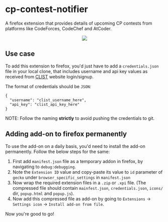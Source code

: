 # cp-contest-notifier
A firefox extension that provides details of upcoming CP contests from platforms like CodeForces, CodeChef and AtCoder.

<p align="center">
  <img src="https://user-images.githubusercontent.com/55916430/123145777-cd46cd00-d47a-11eb-9ad5-f93736ed41bf.png">
</p>


## Use case
To add this extension to firefox, you'd just have to add a `credentials.json` file in your local clone, that includes username and api key values as received from [CLIST](https://clist.by) website login/signup.

The format of credentials should be `JSON`:

```code
{
  "username": "clist_username_here",
  "api_key": "clist_api_key_here"
}
```

NOTE: Follow the naming **strictly** to avoid pushing the credentials to git.

## Adding add-on to firefox permanently

To use the add-on on a daily basis, you'd need to install the add-on permanently. Follow the below steps for the same:

1. First add `manifest.json` file as a temporary addon in firefox, by navigating to `debug:debugging`.
2. Note the `Extension ID` value and copy-paste its value to `id` parameter of `gecko` under `browser_specific_settings` in `manifest.json`
3. Now wrap the required extension files in a `.zip` or `.xpi` file. (The compressed file should contain `mainfest.json`, `credentials.json`, `icons/` dir, `popup.html` and `popup.js`).
4. Now add this compressed file as add-on by going to `Extensions` -> `Settings icon` -> `Install add-on from file`.

Now you're good to go!
